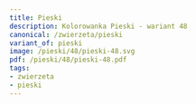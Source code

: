 ```yaml
---
title: Pieski
description: Kolorowanka Pieski - wariant 48
canonical: /zwierzeta/pieski
variant_of: pieski
image: /pieski/48/pieski-48.svg
pdf: /pieski/48/pieski-48.pdf
tags:
- zwierzeta
- pieski
---
```


